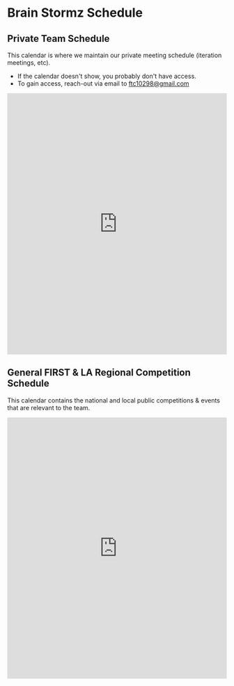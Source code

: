 # Brain Stormz Schedule

## Private Team Schedule

This calendar is where we maintain our private meeting schedule (iteration meetings, etc).  
  - If the calendar doesn't show, you probably don't have access.
  - To gain access, reach-out via email to <a href="mailto:ftc10298@gmail.com">ftc10298@gmail.com</a>

<iframe class="calendar" src="https://calendar.google.com/calendar/embed?src=ftc10298%40gmail.com&ctz=America%2FLos_Angeles" style="border: 0" width="100%" height="600" frameborder="0" scrolling="no"></iframe>


## General FIRST & LA Regional Competition Schedule

This calendar contains the national and local public competitions & events that are relevant to the team.

<iframe class="calendar" src="https://calendar.google.com/calendar/embed?src=af1qp9ll2c2i4cmttb6htjqbs4%40group.calendar.google.com&ctz=America%2FLos_Angeles" style="border: 0" width="100%" height="600" frameborder="0" scrolling="no"></iframe>
